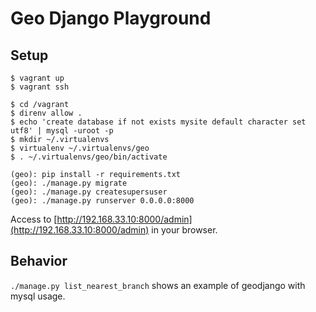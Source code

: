 # Geo Django Playground

## Setup

```
$ vagrant up
$ vagrant ssh
```

```
$ cd /vagrant
$ direnv allow .
$ echo 'create database if not exists mysite default character set utf8' | mysql -uroot -p
$ mkdir ~/.virtualenvs
$ virtualenv ~/.virtualenvs/geo
$ . ~/.virtualenvs/geo/bin/activate
```

```
(geo): pip install -r requirements.txt
(geo): ./manage.py migrate
(geo): ./manage.py createsupersuser
(geo): ./manage.py runserver 0.0.0.0:8000
```

Access to [http://192.168.33.10:8000/admin](http://192.168.33.10:8000/admin) in your browser.


## Behavior

`./manage.py list_nearest_branch` shows an example of geodjango with mysql usage.
